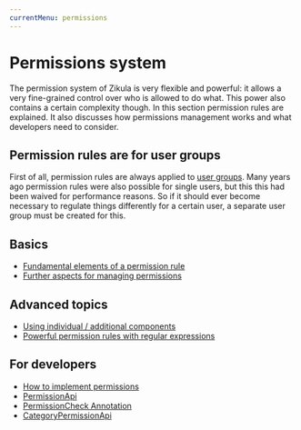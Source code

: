 ```yaml
---
currentMenu: permissions
---
```

# Permissions system

The permission system of Zikula is very flexible and powerful: it allows a very fine-grained control over who is allowed to do what. This power also contains a certain complexity though. In this section permission rules are explained. It also discusses how permissions management works and what developers need to consider.

## Permission rules are for user groups

First of all, permission rules are always applied to [user groups](../Groups/README.md). Many years ago permission rules were also possible for single users, but this this had been waived for performance reasons. So if it should ever become necessary to regulate things differently for a certain user, a separate user group must be created for this.

## Basics

- [Fundamental elements of a permission rule](Elements.md)
- [Further aspects for managing permissions](Management.md)

## Advanced topics

- [Using individual / additional components](IndividualRules.md)
- [Powerful permission rules with regular expressions](RegularExpressions.md)

## For developers

- [How to implement permissions](Dev/Implementation.md)
- [PermissionApi](Dev/PermissionApi.md)
- [PermissionCheck Annotation](Dev/PermissionCheckAnnotation.md)
- [CategoryPermissionApi](../../Integration/Categories/Dev/CategoryPermissionApi.md)
